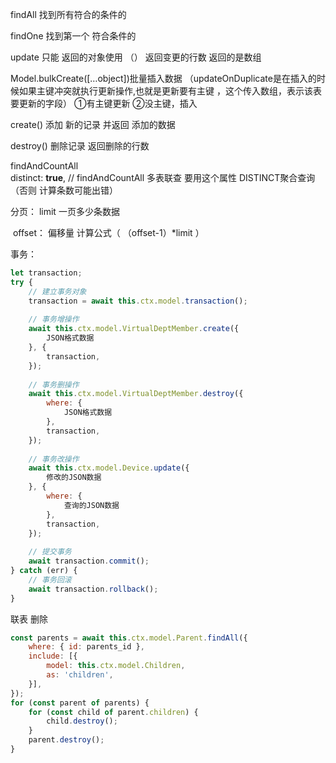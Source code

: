 



 findAll  找到所有符合的条件的

findOne 找到第一个 符合条件的

update 只能   返回的对象使用   （）   返回变更的行数   返回的是数组

Model.bulkCreate([…object])批量插入数据
（updateOnDuplicate是在插入的时候如果主键冲突就执行更新操作,也就是更新要有主键 ，这个传入数组，表示该表要更新的字段）   ①有主键更新  ②没主键，插入



create()    添加 新的记录  并返回 添加的数据

destroy()   删除记录  返回删除的行数



findAndCountAll          
  distinct: **true**, // findAndCountAll 多表联查 要用这个属性  DISTINCT聚合查询  （否则 计算条数可能出错）

分页：  limit  一页多少条数据

​            offset： 偏移量    计算公式（    （offset-1）*limit         ）





事务：

```js
let transaction;
try {
	// 建立事务对象
    transaction = await this.ctx.model.transaction();
    
    // 事务增操作
    await this.ctx.model.VirtualDeptMember.create({
        JSON格式数据
    }, {
        transaction,
    });
    
    // 事务删操作
    await this.ctx.model.VirtualDeptMember.destroy({
        where: {
        	JSON格式数据
        },
    	transaction,
    });
    
    // 事务改操作
    await this.ctx.model.Device.update({
        修改的JSON数据
    }, {
        where: {
        	查询的JSON数据
        },
        transaction,
    });
    
    // 提交事务
    await transaction.commit();
} catch (err) {
	// 事务回滚
    await transaction.rollback();
}
```





联表 删除

```js
const parents = await this.ctx.model.Parent.findAll({
    where: { id: parents_id },
    include: [{
        model: this.ctx.model.Children,
        as: 'children',
    }],
});
for (const parent of parents) {
	for (const child of parent.children) {
		child.destroy();
	}
	parent.destroy();
}
```



